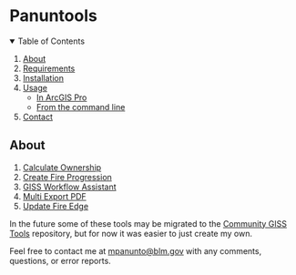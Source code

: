 # Panuntools

<!-- TABLE OF CONTENTS -->
<details open="open">
  <summary>Table of Contents</summary>
  <ol>
    <li><a href="#about">About</a></li>
    <li><a href="#requirements">Requirements</a></li>
    <li><a href="#installation">Installation</a></li>
    <li><a href="#usage">Usage</a>
      <ul>
        <li><a href="#using-in-arcgis-pro">In ArcGIS Pro</a></li>
        <li><a href="#using-from-the-command-line">From the command line</a></li>
      </ul>
    </li>
    <li><a href="#contact">Contact</a></li>    
  </ol>
</details>


## About
1) [Calculate Ownership](docs/README_CalculateOwnership.md)
2) [Create Fire Progression](docs/README_CreateFireProgression.md)
3) [GISS Workflow Assistant](docs/README_CalculateEventGeometry_CopyGDB.md)
4) [Multi Export PDF](docs/README_MultiExportPDF.md)
5) [Update Fire Edge](docs/README_UpdateFireEdge.md)







In the future some of these tools may be migrated to the [Community GISS Tools](https://github.com/smHooper/giss_community_tools) repository, but for now it was easier to just create my own.

Feel free to contact me at mpanunto@blm.gov with any comments, questions, or error reports.
